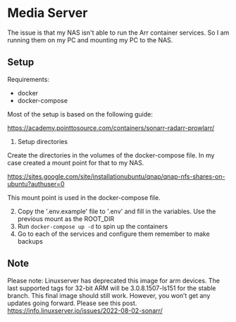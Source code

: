 # Media Server

The issue is that my NAS isn't able to run the Arr container services. So I am running them on my PC and mounting my PC to the NAS.

## Setup

Requirements:

- docker
- docker-compose

Most of the setup is based on the following guide:

<https://academy.pointtosource.com/containers/sonarr-radarr-prowlarr/>

1. Setup directories

Create the directories in the volumes of the docker-compose file.
In my case created a mount point for that to my NAS.

<https://sites.google.com/site/installationubuntu/qnap/qnap-nfs-shares-on-ubuntu?authuser=0>

This mount point is used in the docker-compose file.

2. Copy the '.env.example' file to '.env' and fill in the variables. Use the previous mount as the ROOT_DIR
3. Run `docker-compose up -d` to spin up the containers
4. Go to each of the services and configure them remember to make backups

## Note

Please note: Linuxserver has deprecated this image for arm devices. The last supported tags for 32-bit ARM will be 3.0.8.1507-ls151 for the stable branch. This final image should still work. However, you won’t get any updates going forward. Please see this post. <https://info.linuxserver.io/issues/2022-08-02-sonarr/>
